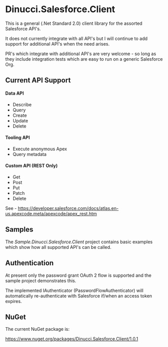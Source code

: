 # Dinucci.Salesforce.Client
This is a general (.Net Standard 2.0) client library for the assorted Salesforce API's.

It does not currently integrate with all API's but I will continue to add support for additional API's when the need arises.  

PR's which integrate with additional API's are very welcome - so long as they include integration tests which are easy to run on a generic Salesforce Org.

## Current API Support

#### Data API
* Describe 
* Query
* Create
* Update
* Delete 

#### Tooling API
* Execute anonymous Apex
* Query metadata

#### Custom API  (REST Only)

* Get
* Post
* Put
* Patch
* Delete

See - https://developer.salesforce.com/docs/atlas.en-us.apexcode.meta/apexcode/apex_rest.htm

## Samples
The _Sample.Dinucci.Salesforce.Client_ project contains basic examples which show how all supported API's can be called. 

## Authentication
At present only the password grant OAuth 2 flow is supported and the sample project demonstrates this.

The implemented IAuthenticator (PasswordFlowAuthenticator) will automatically re-authenticate with Salesforce if/when an access token expires.

## NuGet
The current NuGet package is:

https://www.nuget.org/packages/Dinucci.Salesforce.Client/1.0.1
